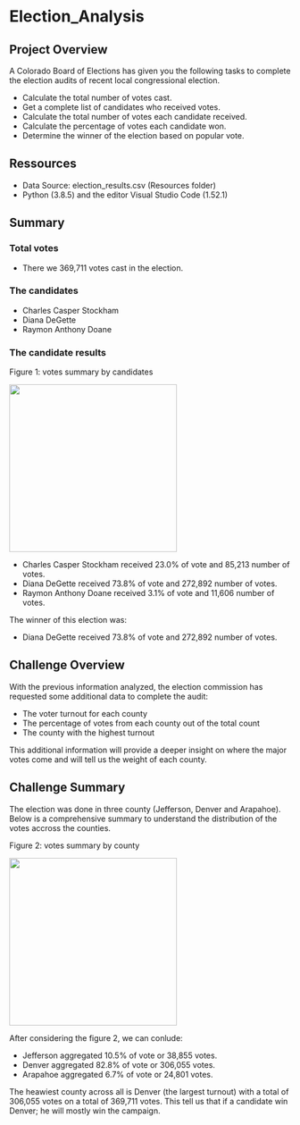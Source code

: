 # Election_Analysis

## Project Overview

A Colorado Board of Elections has given you the following tasks to complete the election audits of recent local congressional election.

- Calculate the total number of votes cast.
- Get a complete list of candidates who received votes.
- Calculate the total number of votes each candidate received.
- Calculate the percentage of votes each candidate won.
- Determine the winner of the election based on popular vote.

## Ressources

- Data Source: election_results.csv (Resources folder)
- Python (3.8.5) and the editor Visual Studio Code (1.52.1)

## Summary

### Total votes

- There we 369,711 votes cast in the election.

### The candidates

- Charles Casper Stockham
- Diana DeGette
- Raymon Anthony Doane

### The candidate results

Figure 1: votes summary by candidates

<img src="https://github.com/poboisvert/Election_Analysis/blob/main/Ressources/Statistics.png" width="300" />

- Charles Casper Stockham received 23.0% of vote and 85,213 number of votes.
- Diana DeGette received 73.8% of vote and 272,892 number of votes.
- Raymon Anthony Doane received 3.1% of vote and 11,606 number of votes.

The winner of this election was:

- Diana DeGette received 73.8% of vote and 272,892 number of votes.

## Challenge Overview

With the previous information analyzed, the election commission has requested some additional data to complete the audit:

- The voter turnout for each county
- The percentage of votes from each county out of the total count
- The county with the highest turnout

This additional information will provide a deeper insight on where the major votes come and will tell us the weight of each county.

## Challenge Summary

The election was done in three county (Jefferson, Denver and Arapahoe). Below is a comprehensive summary to understand the distribution of the votes accross the counties.

Figure 2: votes summary by county

<img src="https://github.com/poboisvert/Election_Analysis/blob/main/Ressources/election_analysis.png" width="300" />

After considering the figure 2, we can conlude: 

- Jefferson aggregated 10.5% of vote or 38,855 votes.
- Denver aggregated 82.8% of vote or 306,055 votes.
- Arapahoe aggregated 6.7% of vote or 24,801 votes.

The heawiest county across all is Denver (the largest turnout) with a total of 306,055 votes on a total of 369,711 votes. This tell us that if a candidate win Denver; he will mostly win the campaign.
